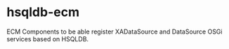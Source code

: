 # hsqldb-ecm
ECM Components to be able register XADataSource and DataSource OSGi services based on HSQLDB.
